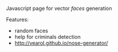 Javascript page for vector *faces* generation

Features:

- random faces
- help for criminals detection
- http://vearol.github.io/nose-generator/
